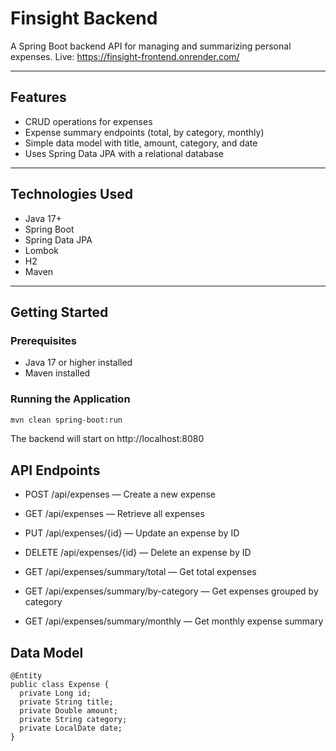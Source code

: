 # Finsight Backend


A Spring Boot backend API for managing and summarizing personal expenses.
Live: https://finsight-frontend.onrender.com/


---


## Features


- CRUD operations for expenses
- Expense summary endpoints (total, by category, monthly)
- Simple data model with title, amount, category, and date
- Uses Spring Data JPA with a relational database


---


## Technologies Used


- Java 17+
- Spring Boot
- Spring Data JPA
- Lombok
- H2
- Maven


---


## Getting Started


### Prerequisites


- Java 17 or higher installed
- Maven installed


### Running the Application


```bash
mvn clean spring-boot:run
```

The backend will start on http://localhost:8080

API Endpoints
-------------

*   POST /api/expenses — Create a new expense
    
*   GET /api/expenses — Retrieve all expenses
    
*   PUT /api/expenses/{id} — Update an expense by ID
    
*   DELETE /api/expenses/{id} — Delete an expense by ID
    
*   GET /api/expenses/summary/total — Get total expenses
    
*   GET /api/expenses/summary/by-category — Get expenses grouped by category
    
*   GET /api/expenses/summary/monthly — Get monthly expense summary
    

Data Model
----------

```
@Entity
public class Expense {
  private Long id;
  private String title;
  private Double amount;
  private String category;
  private LocalDate date;
}
```
